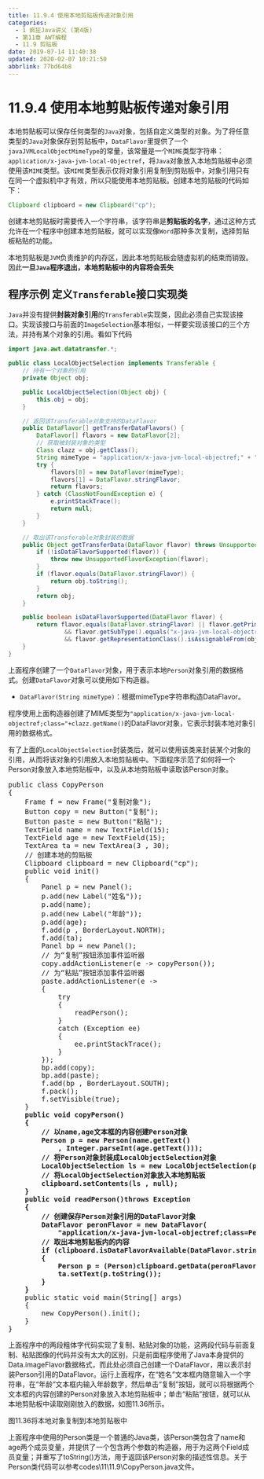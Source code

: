 ```yaml
---
title: 11.9.4 使用本地剪贴板传递对象引用
categories: 
  - 1 疯狂Java讲义 (第4版)
  - 第11章 AWT编程
  - 11.9 剪贴板
date: 2019-07-14 11:40:38
updated: 2020-02-07 10:21:50
abbrlink: 77bd64b8
---
```

# 11.9.4 使用本地剪贴板传递对象引用
本地剪贴板可以保存任何类型的`Java`对象，包括自定义类型的对象。为了将任意类型的`Java`对象保存到剪贴板中，`DataFlavor`里提供了一个`javaJVMLocalObjectMimeType`的常量，该常量是一个`MIME`类型字符串：`application/x-java-jvm-local-Objectref`，将`Java`对象放入本地剪贴板中必须使用该`MIME`类型。该`MIME`类型表示仅将对象引用复制到剪贴板中，对象引用只有在同一个虚拟机中才有效，所以只能使用本地剪贴板。创建本地剪贴板的代码如下：

```java
Clipboard clipboard = new Clipboard("cp");
```
创建本地剪贴板时需要传入一个字符串，该字符串是**剪贴板的名字**，通过这种方式允许在一个程序中创建本地剪贴板，就可以实现像`Word`那种多次复制，选择剪贴板粘贴的功能。

本地剪贴板是`JVM`负责维护的内存区，因此本地剪贴板会随虚拟机的结束而销毁。因此**一旦`Java`程序退出，本地剪贴板中的内容将会丢失**
## 程序示例 定义`Transferable`接口实现类
`Java`并没有提供**封装对象引用**的`Transferable`实现类，因此必须自己实现该接口。实现该接口与前面的`ImageSelection`基本相似，一样要实现该接口的三个方法，并持有某个对象的引用。看如下代码

```java
import java.awt.datatransfer.*;

public class LocalObjectSelection implements Transferable {
    // 持有一个对象的引用
    private Object obj;

    public LocalObjectSelection(Object obj) {
        this.obj = obj;
    }

    // 返回该Transferable对象支持的DataFlavor
    public DataFlavor[] getTransferDataFlavors() {
        DataFlavor[] flavors = new DataFlavor[2];
        // 获取被封装对象的类型
        Class clazz = obj.getClass();
        String mimeType = "application/x-java-jvm-local-objectref;" + "class=" + clazz.getName();
        try {
            flavors[0] = new DataFlavor(mimeType);
            flavors[1] = DataFlavor.stringFlavor;
            return flavors;
        } catch (ClassNotFoundException e) {
            e.printStackTrace();
            return null;
        }
    }

    // 取出该Transferable对象封装的数据
    public Object getTransferData(DataFlavor flavor) throws UnsupportedFlavorException {
        if (!isDataFlavorSupported(flavor)) {
            throw new UnsupportedFlavorException(flavor);
        }
        if (flavor.equals(DataFlavor.stringFlavor)) {
            return obj.toString();
        }
        return obj;
    }

    public boolean isDataFlavorSupported(DataFlavor flavor) {
        return flavor.equals(DataFlavor.stringFlavor) || flavor.getPrimaryType().equals("application")
                && flavor.getSubType().equals("x-java-jvm-local-objectref")
                && flavor.getRepresentationClass().isAssignableFrom(obj.getClass());
    }
}
```
上面程序创建了一个`DataFlavor`对象，用于表示本地`Person`对象引用的数据格式。创建`DataFlavor`对象可以使用如下构造器。

- `DataFlavor(String mimeType)`：根据mimeType字符串构造DataFlavor。

程序使用上面构造器创建了MIME类型为`"application/x-java-jvm-local-objectref;class="+clazz.getName()`的DataFlavor对象，它表示封装本地对象引用的数据格式。

有了上面的`LocalObjectSelection`封装类后，就可以使用该类来封装某个对象的引用，从而将该对象的引用放入本地剪贴板中。下面程序示范了如何将一个Person对象放入本地剪贴板中，以及从本地剪贴板中读取该Person对象。

<pre>
public class CopyPerson
{
    Frame f = new Frame("复制对象");
    Button copy = new Button("复制");
    Button paste = new Button("粘贴");
    TextField name = new TextField(15);
    TextField age = new TextField(15);
    TextArea ta = new TextArea(3 , 30);
    // 创建本地的剪贴板
    Clipboard clipboard = new Clipboard("cp");
    public void init()
    {
        Panel p = new Panel();
        p.add(new Label("姓名"));
        p.add(name);
        p.add(new Label("年龄"));
        p.add(age);
        f.add(p , BorderLayout.NORTH);
        f.add(ta);
        Panel bp = new Panel();
        // 为“复制”按钮添加事件监听器
        copy.addActionListener(e -&gt; copyPerson());
        // 为“粘贴”按钮添加事件监听器
        paste.addActionListener(e -&gt;
        {
            try
            {
                readPerson();
            }
            catch (Exception ee)
            {
                ee.printStackTrace();
            }
        });
        bp.add(copy);
        bp.add(paste);
        f.add(bp , BorderLayout.SOUTH);
        f.pack();
        f.setVisible(true);
    }
    <strong>public void copyPerson()
    {
        // 以name,age文本框的内容创建Person对象
        Person p = new Person(name.getText()
            , Integer.parseInt(age.getText()));
        // 将Person对象封装成LocalObjectSelection对象
        LocalObjectSelection ls = new LocalObjectSelection(p);
        // 将LocalObjectSelection对象放入本地剪贴板
        clipboard.setContents(ls , null);
    }
    public void readPerson()throws Exception
    {
        // 创建保存Person对象引用的DataFlavor对象
        DataFlavor peronFlavor = new DataFlavor(
            "application/x-java-jvm-local-objectref;class=Person");
        // 取出本地剪贴板内的内容
        if (clipboard.isDataFlavorAvailable(DataFlavor.stringFlavor))
        {
            Person p = (Person)clipboard.getData(peronFlavor);
            ta.setText(p.toString());
        }
    }</strong>
    public static void main(String[] args)
    {
        new CopyPerson().init();
    }
}
</pre>

上面程序中的两段粗体字代码实现了复制、粘贴对象的功能，这两段代码与前面复制、粘贴图像的代码并没有太大的区别，只是前面程序使用了Java本身提供的Data.imageFlavor数据格式，而此处必须自己创建一个DataFlavor，用以表示封装Person引用的DataFlavor。运行上面程序，在“姓名”文本框内随意输入一个字符串，在“年龄”文本框内输入年龄数字，然后单击“复制”按钮，就可以将根据两个文本框的内容创建的Person对象放入本地剪贴板中；单击“粘贴”按钮，就可以从本地剪贴板中读取刚刚放入的数据，如图11.36所示。

图11.36将本地对象复制到本地剪贴板中

上面程序中使用的Person类是一个普通的Java类，该Person类包含了name和age两个成员变量，并提供了一个包含两个参数的构造器，用于为这两个Field成员变量；并重写了toString()方法，用于返回该Person对象的描述性信息。关于Person类代码可以参考codes\11\11.9\CopyPerson.java文件。

